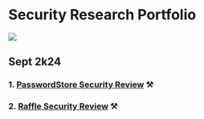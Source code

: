 # Security Research Portfolio 

![](eth.png)

## Sept 2k24
### 1. [PasswordStore Security Review](https://github.com/operation-c/Security-Research-Portfolio/blob/master/SR%20Folder/PasswordStore%20Security%20Review/PasswordStore_Security_Review.pdf) ⚒️
### 2. [Raffle Security Review](https://github.com/operation-c/Security-Research-Portfolio/blob/master/SR%20Folder/Raffle%20Security%20Review/Raffle_Security_Review.pdf) ⚒️
